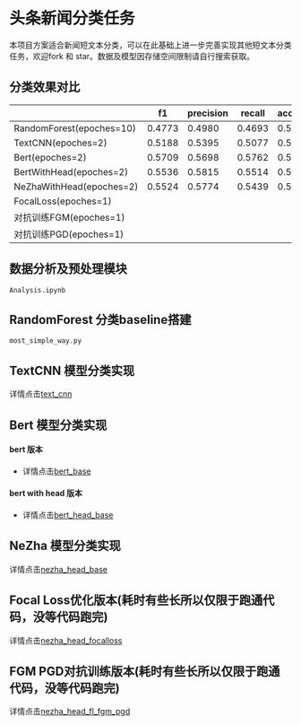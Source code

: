 # 头条新闻分类任务
本项目方案适合新闻短文本分类，可以在此基础上进一步完善实现其他短文本分类任务，欢迎fork 和 star。数据及模型因存储空间限制请自行搜索获取。

## 分类效果对比
|                   | f1     | precision | recall | accuracy |
|--------------------------|--------|--------|--------|--------|
| RandomForest(epoches=10) | 0.4773 | 0.4980 | 0.4693 | 0.5048 |
| TextCNN(epoches=2)       | 0.5188 | 0.5395 | 0.5077 | 0.5266 |
| Bert(epoches=2)          | 0.5709 | 0.5698 | 0.5762 | 0.5690 |
| BertWithHead(epoches=2)  | 0.5536 | 0.5815 | 0.5514 | 0.5654 |
| NeZhaWithHead(epoches=2) | 0.5524 | 0.5774 | 0.5439 | 0.5622 |
| FocalLoss(epoches=1)     |   |   |   |   |
| 对抗训练FGM(epoches=1)   |   |   |   |   |
| 对抗训练PGD(epoches=1)   |   |   |   |   |

## 数据分析及预处理模块
```
Analysis.ipynb
```

## RandomForest 分类baseline搭建
```
most_simple_way.py
```

## TextCNN 模型分类实现
详情点击[text_cnn](./text_cnn)

## Bert 模型分类实现
#### bert 版本
+ 详情点击[bert_base](./bert_base)
#### bert with head 版本
+ 详情点击[bert_head_base](./bert_head_base)

## NeZha 模型分类实现
详情点击[nezha_head_base](./nezha_head_base)

## Focal Loss优化版本(耗时有些长所以仅限于跑通代码，没等代码跑完)
详情点击[nezha_head_focalloss](./nezha_head_focalloss)

## FGM PGD对抗训练版本(耗时有些长所以仅限于跑通代码，没等代码跑完)
详情点击[nezha_head_fl_fgm_pgd](./nezha_head_fl_fgm_pgd)
